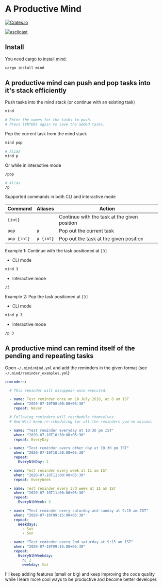 A Productive Mind
=================

[![Crates.io](https://img.shields.io/crates/v/mind.svg)](https://crates.io/crates/mind)

[![asciicast](https://asciinema.org/a/345280.svg)](https://asciinema.org/a/345280)

Install
-------

You need [cargo to install mind](https://www.rust-lang.org/tools/install).

```bash
cargo install mind
```

A productive mind can push and pop tasks into it's stack efficiently
--------------------------------------------------------------------

Push tasks into the mind stack (or continue with an existing task)

```bash
mind

# Enter the names for the tasks to push.
# Press [ENTER] again to save the added tasks.
```

Pop the current task from the mind stack

```bash
mind pop

# Alias
mind p
```

Or while in interactive mode

```bash
/pop

# Alias
/p
```

Supported commands in both CLI and interactive mode

| Command                             | Aliases             | Action
|-------------------------------------|---------------------|------------------------------------------
| `{int}`                             |                     | Continue with the task at the given position
| `pop`                               | `p`                 | Pop out the current task
| `pop {int}`                         | `p {int}`           | Pop out the task at the given position

Example 1: Continue with the task positioned at `[3]`

* CLI mode

```bash
mind 3
```

* Interactive mode

```bash
/3
```

Example 2: Pop the task positioned at `[3]`

* CLI mode

```bash
mind p 3
```

* Interactive mode

```bash
/p 3
```

A productive mind can remind itself of the pending and repeating tasks
----------------------------------------------------------------------

Open `~/.mind/mind.yml` and add the reminders in the given format (see `~/.mind/reminder_examples.yml`)

```yaml
reminders:

  # This reminder will disappear once executed.

  - name: Test reminder once on 10 July 2020, at 8 am IST
    when: "2020-07-10T08:00:00+05:30"
    repeat: Never

  # Following reminders will reschedule themselves.
  # And Will keep re-scheduling for all the reminders you've missed.

  - name: "Test reminder everyday at 10:30 pm IST"
    when: "2020-07-10T10:30:00+05:30"
    repeat: EveryDay

  - name: "Test reminder every other day at 10:30 pm IST"
    when: "2020-07-10T10:30:00+05:30"
    repeat:
      EveryNthDay: 2

  - name: Test reminder every week at 11 am IST
    when: "2020-07-10T11:00:00+05:30"
    repeat: EveryWeek

  - name: Test reminder every 3rd week at 11 am IST
    when: "2020-07-10T11:00:00+05:30"
    repeat:
      EveryNthWeek: 3

  - name: "Test reminder every saturday and sunday at 9:15 am IST"
    when: "2020-07-10T09:15:00+05:30"
    repeat:
      Weekdays:
        - Sat
        - Sun

  - name: "Test reminder every 2nd saturday at 9:15 am IST"
    when: "2020-07-10T09:15:00+05:30"
    repeat:
      EveryNthWeekday:
        n: 2
        weekday: Sat
```

I'll keep adding features (small or big) and keep improving the code quality
while I learn more cool ways to be productive and become better developer.
